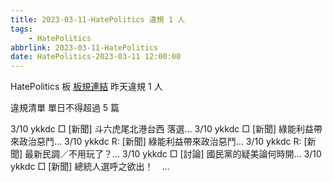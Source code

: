 ```yaml
---
title: 2023-03-11-HatePolitics 違規 1 人
tags:
    - HatePolitics
abbrlink: 2023-03-11-HatePolitics
date: HatePolitics-2023-03-11 12:00:00
---
```

HatePolitics 板 [板規連結](https://www.ptt.cc/bbs/HatePolitics/M.1617115262.A.D60.html)
昨天違規 1 人
<!-- more -->

違規清單
單日不得超過 5 篇

3/10 ykkdc □ [新聞] 斗六虎尾北港台西 落選…
3/10 ykkdc □ [新聞] 綠能利益帶來政治惡鬥…
3/10 ykkdc R: [新聞] 綠能利益帶來政治惡鬥…
3/10 ykkdc R: [新聞] 最新民調／不用玩了？…
3/10 ykkdc □ [討論] 國民黨的疑美論何時開…
3/10 ykkdc □ [新聞] 總統人選呼之欲出！　…